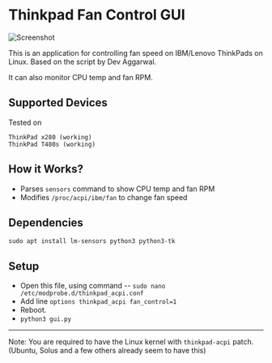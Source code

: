 # Thinkpad Fan Control GUI

![Screenshot](https://i.imgur.com/OefITyn.png)

This is an application for controlling fan speed on IBM/Lenovo ThinkPads on Linux. Based on the script by Dev Aggarwal.

It can also monitor CPU temp and fan RPM. 

## Supported Devices
Tested on
```
ThinkPad x280 (working)
ThinkPad T480s (working)
```

## How it Works?
 + Parses `sensors` command to show CPU temp and fan RPM
 + Modifies `/proc/acpi/ibm/fan` to change fan speed

## Dependencies
`sudo apt install lm-sensors python3 python3-tk`

## Setup
+ Open this file, using command -- `sudo nano /etc/modprobe.d/thinkpad_acpi.conf` 
+ Add line `options thinkpad_acpi fan_control=1`
+ Reboot. 
+ `python3 gui.py`


---

Note: You are required to have the Linux kernel with `thinkpad-acpi` patch. (Ubuntu, Solus and a few others already seem to have this)
